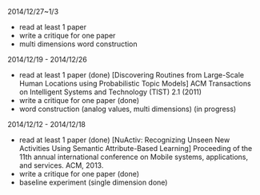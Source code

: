 2014/12/27~1/3
* read at least 1 paper
* write a critique for one paper 
* multi dimensions word construction

2014/12/19 - 2014/12/26
* read at least 1 paper (done)
[Discovering Routines from Large-Scale Human Locations using Probabilistic Topic Models]
ACM Transactions on Intelligent Systems and Technology (TIST) 2.1 (2011)
* write a critique for one paper (done)
* word construction (analog values, multi dimensions) (in progress)

2014/12/12 - 2014/12/18
* read at least 1 paper (done)
[NuActiv: Recognizing Unseen New Activities Using Semantic Attribute-Based Learning]
Proceeding of the 11th annual international conference on Mobile systems, applications, and services. ACM, 2013.
* write a critique for one paper (done)
* baseline experiment (single dimension done)

